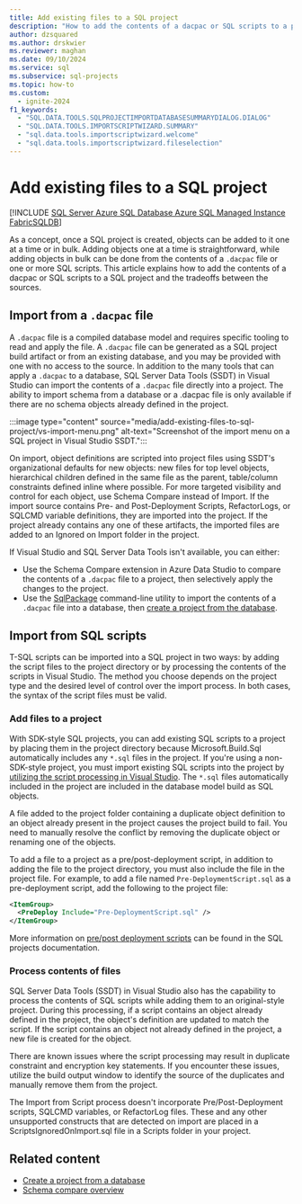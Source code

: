 ```yaml
---
title: Add existing files to a SQL project
description: "How to add the contents of a dacpac or SQL scripts to a project."
author: dzsquared
ms.author: drskwier
ms.reviewer: maghan
ms.date: 09/10/2024
ms.service: sql
ms.subservice: sql-projects
ms.topic: how-to
ms.custom:
  - ignite-2024
f1_keywords:
  - "SQL.DATA.TOOLS.SQLPROJECTIMPORTDATABASESUMMARYDIALOG.DIALOG"
  - "SQL.DATA.TOOLS.IMPORTSCRIPTWIZARD.SUMMARY"
  - "sql.data.tools.importscriptwizard.welcome"
  - "sql.data.tools.importscriptwizard.fileselection"
---
```


# Add existing files to a SQL project

[!INCLUDE [SQL Server Azure SQL Database Azure SQL Managed Instance FabricSQLDB](../../../includes/applies-to-version/sql-asdb-asdbmi-fabricsqldb.md)]

As a concept, once a SQL project is created, objects can be added to it one at a time or in bulk. Adding objects one at a time is straightforward, while adding objects in bulk can be done from the contents of a `.dacpac` file or one or more SQL scripts. This article explains how to add the contents of a dacpac or SQL scripts to a SQL project and the tradeoffs between the sources.

## Import from a `.dacpac` file

A `.dacpac` file is a compiled database model and requires specific tooling to read and apply the file. A `.dacpac` file can be generated as a SQL project build artifact or from an existing database, and you may be provided with one with no access to the source. In addition to the many tools that can apply a `.dacpac` to a database, SQL Server Data Tools (SSDT) in Visual Studio can import the contents of a `.dacpac` file directly into a project. The ability to import schema from a database or a .dacpac file is only available if there are no schema objects already defined in the project.

:::image type="content" source="media/add-existing-files-to-sql-project/vs-import-menu.png" alt-text="Screenshot of the import menu on a SQL project in Visual Studio SSDT.":::

On import, object definitions are scripted into project files using SSDT's organizational defaults for new objects: new files for top level objects, hierarchical children defined in the same file as the parent, table/column constraints defined inline where possible. For more targeted visibility and control for each object, use Schema Compare instead of Import. If the import source contains Pre- and Post-Deployment Scripts, RefactorLogs, or SQLCMD variable definitions, they are imported into the project. If the project already contains any one of these artifacts, the imported files are added to an Ignored on Import folder in the project.

If Visual Studio and SQL Server Data Tools isn't available, you can either:

- Use the Schema Compare extension in Azure Data Studio to compare the contents of a `.dacpac` file to a project, then selectively apply the changes to the project.
- Use the [SqlPackage](../../sqlpackage/sqlpackage.md) command-line utility to import the contents of a `.dacpac` file into a database, then [create a project from the database](../tutorials/start-from-existing-database.md).

## Import from SQL scripts

T-SQL scripts can be imported into a SQL project in two ways: by adding the script files to the project directory or by processing the contents of the scripts in Visual Studio. The method you choose depends on the project type and the desired level of control over the import process. In both cases, the syntax of the script files must be valid.

### Add files to a project

With SDK-style SQL projects, you can add existing SQL scripts to a project by placing them in the project directory because Microsoft.Build.Sql automatically includes any `*.sql` files in the project. If you're using a non-SDK-style project, you must import existing SQL scripts into the project by [utilizing the script processing in Visual Studio](#process-contents-of-files). The `*.sql` files automatically included in the project are included in the database model build as SQL objects.

A file added to the project folder containing a duplicate object definition to an object already present in the project causes the project build to fail. You need to manually resolve the conflict by removing the duplicate object or renaming one of the objects.

To add a file to a project as a pre/post-deployment script, in addition to adding the file to the project directory, you must also include the file in the project file. For example, to add a file named `Pre-DeploymentScript.sql` as a pre-deployment script, add the following to the project file:

```xml
<ItemGroup>
  <PreDeploy Include="Pre-DeploymentScript.sql" />
</ItemGroup>
```

More information on [pre/post deployment scripts](../concepts/pre-post-deployment-scripts.md#sql-project-file-sample-and-syntax) can be found in the SQL projects documentation.

### Process contents of files

SQL Server Data Tools (SSDT) in Visual Studio also has the capability to process the contents of SQL scripts while adding them to an original-style project. During this processing, if a script contains an object already defined in the project, the object's definition are updated to match the script. If the script contains an object not already defined in the project, a new file is created for the object.

There are known issues where the script processing may result in duplicate constraint and encryption key statements. If you encounter these issues, utilize the build output window to identify the source of the duplicates and manually remove them from the project.

The Import from Script process doesn't incorporate Pre/Post-Deployment scripts, SQLCMD variables, or RefactorLog files. These and any other unsupported constructs that are detected on import are placed in a ScriptsIgnoredOnImport.sql file in a Scripts folder in your project.

## Related content

- [Create a project from a database](../tutorials/start-from-existing-database.md)
- [Schema compare overview](../concepts/schema-comparison.md)
